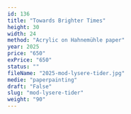 ```yaml
---
id: 136
title: "Towards Brighter Times"
height: 30
width: 24
method: "Acrylic on Hahnemühle paper"
year: 2025
price: "650"
exPrice: "650"
status: ""
fileName: "2025-mod-lysere-tider.jpg"
medie: "paperpainting"
draft: "False"
slug: "mod-lysere-tider"
weight: "90"
---
```


